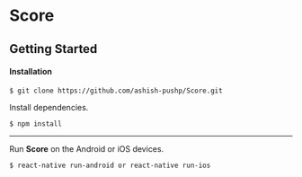 # Score

## Getting Started

#### Installation

```
$ git clone https://github.com/ashish-pushp/Score.git
```

Install dependencies.


```
$ npm install
```
_____ 


 Run **Score** on the Android or iOS devices.
```
$ react-native run-android or react-native run-ios
